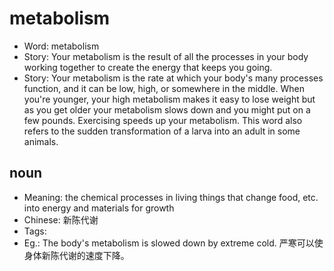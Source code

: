 # metabolism

- Word: metabolism
- Story: Your metabolism is the result of all the processes in your body working together to create the energy that keeps you going.
- Story: Your metabolism is the rate at which your body's many processes function, and it can be low, high, or somewhere in the middle. When you're younger, your high metabolism makes it easy to lose weight but as you get older your metabolism slows down and you might put on a few pounds. Exercising speeds up your metabolism. This word also refers to the sudden transformation of a larva into an adult in some animals.

## noun

- Meaning: the chemical processes in living things that change food, etc. into energy and materials for growth
- Chinese: 新陈代谢
- Tags: 
- Eg.: The body's metabolism is slowed down by extreme cold. 严寒可以使身体新陈代谢的速度下降。

